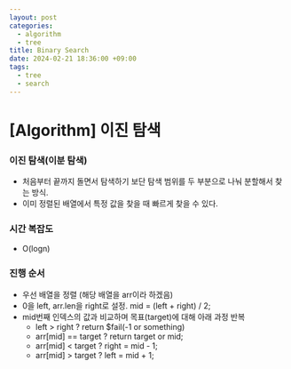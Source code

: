 ```yaml
---
layout: post
categories:
  - algorithm
  - tree
title: Binary Search
date: 2024-02-21 18:36:00 +09:00
tags:
  - tree
  - search
---
```

# \[Algorithm] 이진 탐색

### 이진 탐색(이분 탐색)
- 처음부터 끝까지 돌면서 탐색하기 보단 탐색 범위를 두 부분으로 나눠 분할해서 찾는 방식.
- 이미 정렬된 배열에서 특정 값을 찾을 때 빠르게 찾을 수 있다.

### 시간 복잡도
- O(logn)

### 진행 순서
- 우선 배열을 정렬 (해당 배열을 arr이라 하겠음)
- 0을 left, arr.len을 right로 설정. mid = (left + right) / 2;
- mid번째 인덱스의 값과 비교하며 목표(target)에 대해 아래 과정 반복
	- left > right ? return $fail(-1 or something)
	- arr[mid] == target ? return target or mid;
	- arr[mid] < target ? right = mid - 1;
	- arr[mid] > target ? left = mid + 1;
